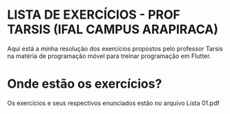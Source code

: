 # LISTA DE EXERCÍCIOS - PROF TARSIS (IFAL CAMPUS ARAPIRACA)

Aqui está a minha resolução dos exercícios propostos pelo professor Tarsis na matéria de programação móvel para treinar programação em Flutter.

# Onde estão os exercícios?

Os exercícios e seus respectivos enunciados estão no arquivo Lista 01.pdf